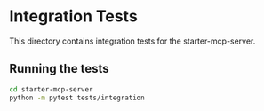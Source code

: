 # Integration Tests

This directory contains integration tests for the starter-mcp-server.

## Running the tests

```bash
cd starter-mcp-server
python -m pytest tests/integration
```

